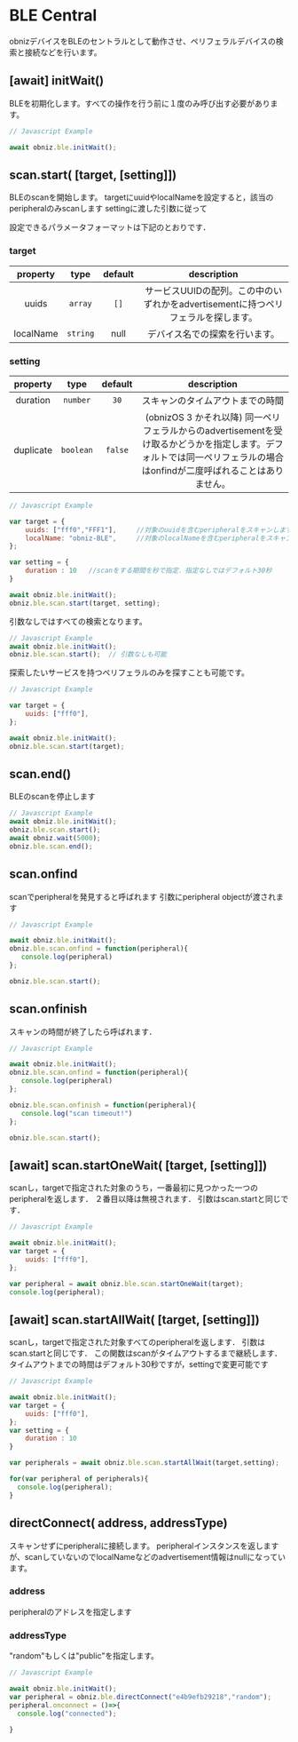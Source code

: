 # BLE Central

obnizデバイスをBLEのセントラルとして動作させ、ペリフェラルデバイスの検索と接続などを行います。


## \[await] initWait()

BLEを初期化します。すべての操作を行う前に１度のみ呼び出す必要があります。

```Javascript
// Javascript Example

await obniz.ble.initWait(); 

```


## scan.start( \[target, \[setting]])

BLEのscanを開始します。
targetにuuidやlocalNameを設定すると，該当のperipheralのみscanします
settingに渡した引数に従って

設定できるパラメータフォーマットは下記のとおりです．

### target

| property | type | default | description |
|:--:|:--:|:--:|:--:|
| uuids | `array` | `[]` | サービスUUIDの配列。この中のいずれかをadvertisementに持つペリフェラルを探します。
| localName | `string` | null | デバイス名での探索を行います。

### setting

| property | type | default | description |
|:--:|:--:|:--:|:--:|
| duration | `number` | `30` | スキャンのタイムアウトまでの時間
| duplicate | `boolean` | `false` | (obnizOS 3 かそれ以降) 同一ペリフェラルからのadvertisementを受け取るかどうかを指定します。デフォルトでは同一ペリフェラルの場合はonfindが二度呼ばれることはありません。


```Javascript
// Javascript Example

var target = {
    uuids: ["fff0","FFF1"],     //対象のuuidを含むperipheralをスキャンします
    localName: "obniz-BLE",     //対象のlocalNameを含むperipheralをスキャンします
};

var setting = {
    duration : 10   //scanをする期間を秒で指定．指定なしではデフォルト30秒
}

await obniz.ble.initWait(); 
obniz.ble.scan.start(target, setting);

```

引数なしではすべての検索となります。

```Javascript
// Javascript Example
await obniz.ble.initWait(); 
obniz.ble.scan.start();  // 引数なしも可能

```

探索したいサービスを持つペリフェラルのみを探すことも可能です。


```Javascript
// Javascript Example

var target = {
    uuids: ["fff0"],
};

await obniz.ble.initWait(); 
obniz.ble.scan.start(target);

```


## scan.end()
BLEのscanを停止します

```Javascript
// Javascript Example
await obniz.ble.initWait(); 
obniz.ble.scan.start();
await obniz.wait(5000);
obniz.ble.scan.end();
```


## scan.onfind

scanでperipheralを発見すると呼ばれます
引数にperipheral objectが渡されます


```Javascript
// Javascript Example

await obniz.ble.initWait(); 
obniz.ble.scan.onfind = function(peripheral){
   console.log(peripheral)
};

obniz.ble.scan.start();
```

## scan.onfinish

スキャンの時間が終了したら呼ばれます．


```Javascript
// Javascript Example

await obniz.ble.initWait(); 
obniz.ble.scan.onfind = function(peripheral){
   console.log(peripheral)
};

obniz.ble.scan.onfinish = function(peripheral){
   console.log("scan timeout!")
};

obniz.ble.scan.start();
```


## \[await] scan.startOneWait( \[target, \[setting]])
scanし，targetで指定された対象のうち，一番最初に見つかった一つのperipheralを返します．
２番目以降は無視されます．
引数はscan.startと同じです．

```Javascript
// Javascript Example

await obniz.ble.initWait(); 
var target = {
    uuids: ["fff0"],
};

var peripheral = await obniz.ble.scan.startOneWait(target);
console.log(peripheral);
```

## \[await] scan.startAllWait( \[target, \[setting]])
scanし，targetで指定された対象すべてのperipheralを返します．
引数はscan.startと同じです．
この関数はscanがタイムアウトするまで継続します．
タイムアウトまでの時間はデフォルト30秒ですが，settingで変更可能です

```Javascript
// Javascript Example

await obniz.ble.initWait(); 
var target = {
    uuids: ["fff0"],
};
var setting = {
    duration : 10  
}

var peripherals = await obniz.ble.scan.startAllWait(target,setting);

for(var peripheral of peripherals){
  console.log(peripheral);
}
```


## directConnect( address, addressType)
スキャンせずにperipheralに接続します。
peripheralインスタンスを返しますが、scanしていないのでlocalNameなどのadvertisement情報はnullになっています。

### address
peripheralのアドレスを指定します

### addressType
"random"もしくは"public"を指定します。


```Javascript
// Javascript Example

await obniz.ble.initWait(); 
var peripheral = obniz.ble.directConnect("e4b9efb29218","random");
peripheral.onconnect = ()=>{
  console.log("connected");

}
```

